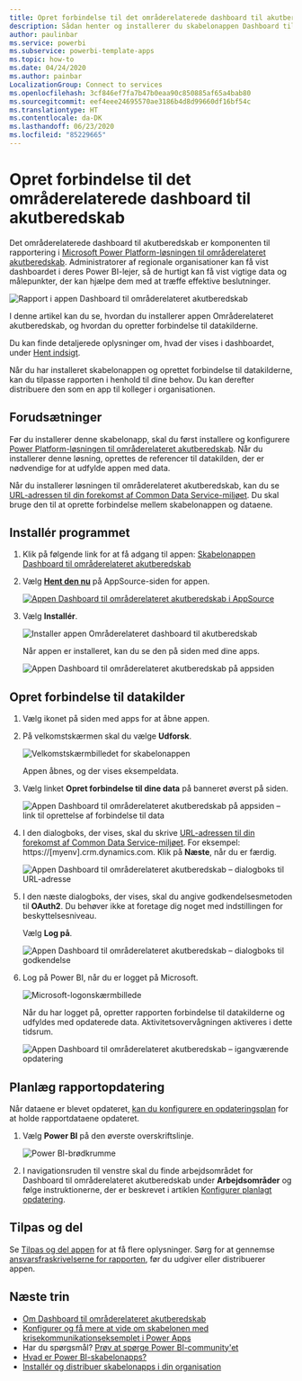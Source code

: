 ```yaml
---
title: Opret forbindelse til det områderelaterede dashboard til akutberedskab
description: Sådan henter og installerer du skabelonappen Dashboard til områderelateret akutberedskab i forbindelse med COVID-19, og sådan opretter du forbindelse til data
author: paulinbar
ms.service: powerbi
ms.subservice: powerbi-template-apps
ms.topic: how-to
ms.date: 04/24/2020
ms.author: painbar
LocalizationGroup: Connect to services
ms.openlocfilehash: 3cf846ef7fa7b47b0eaa90c850885af65a4bab80
ms.sourcegitcommit: eef4eee24695570ae3186b4d8d99660df16bf54c
ms.translationtype: HT
ms.contentlocale: da-DK
ms.lasthandoff: 06/23/2020
ms.locfileid: "85229665"
---
```

# <a name="connect-to-the-regional-emergency-response-dashboard"></a>Opret forbindelse til det områderelaterede dashboard til akutberedskab
Det områderelaterede dashboard til akutberedskab er komponenten til rapportering i [Microsoft Power Platform-løsningen til områderelateret akutberedskab](https://docs.microsoft.com/powerapps/sample-apps/regional-emergency-response/overview). Administratorer af regionale organisationer kan få vist dashboardet i deres Power BI-lejer, så de hurtigt kan få vist vigtige data og målepunkter, der kan hjælpe dem med at træffe effektive beslutninger.

![Rapport i appen Dashboard til områderelateret akutberedskab](media/service-connect-to-regional-emergency-response/service-regional-emergency-response-app-report.png)

I denne artikel kan du se, hvordan du installerer appen Områderelateret akutberedskab, og hvordan du opretter forbindelse til datakilderne.

Du kan finde detaljerede oplysninger om, hvad der vises i dashboardet, under [Hent indsigt](https://docs.microsoft.com/powerapps/sample-apps/regional-emergency-response/portals-admin-reporting#get-insights).

Når du har installeret skabelonappen og oprettet forbindelse til datakilderne, kan du tilpasse rapporten i henhold til dine behov. Du kan derefter distribuere den som en app til kolleger i organisationen.

## <a name="prerequisites"></a>Forudsætninger

Før du installerer denne skabelonapp, skal du først installere og konfigurere [Power Platform-løsningen til områderelateret akutberedskab](https://docs.microsoft.com/powerapps/sample-apps/regional-emergency-response/deploy). Når du installerer denne løsning, oprettes de referencer til datakilden, der er nødvendige for at udfylde appen med data.

Når du installerer løsningen til områderelateret akutberedskab, kan du se [URL-adressen til din forekomst af Common Data Service-miljøet](https://docs.microsoft.com/powerapps/sample-apps/regional-emergency-response/deploy#step-5-configure-and-publish-power-bi-dashboard). Du skal bruge den til at oprette forbindelse mellem skabelonappen og dataene.

## <a name="install-the-app"></a>Installér programmet

1. Klik på følgende link for at få adgang til appen: [Skabelonappen Dashboard til områderelateret akutberedskab](https://appsource.microsoft.com/product/power-bi/powerapps_cxo.regional_response)

1. Vælg [**Hent den nu**](https://appsource.microsoft.com/product/power-bi/powerapps_cxo.regional_response) på AppSource-siden for appen.

    [![Appen Dashboard til områderelateret akutberedskab i AppSource](media/service-connect-to-regional-emergency-response/service-regional-emergency-response-app-appsource-get-it-now.png)](https://appsource.microsoft.com/product/power-bi/powerapps_cxo.regional_response)

1. Vælg **Installér**. 

    ![Installer appen Områderelateret dashboard til akutberedskab](media/service-connect-to-regional-emergency-response/service-regional-emergency-response-select-install.png)

    Når appen er installeret, kan du se den på siden med dine apps.

   ![Appen Dashboard til områderelateret akutberedskab på appsiden](media/service-connect-to-regional-emergency-response/service-regional-emergency-response-app-apps-page-icon.png)

## <a name="connect-to-data-sources"></a>Opret forbindelse til datakilder

1. Vælg ikonet på siden med apps for at åbne appen.

1. På velkomstskærmen skal du vælge **Udforsk**.

   ![Velkomstskærmbilledet for skabelonappen](media/service-connect-to-regional-emergency-response/service-regional-emergency-response-app-splash-screen.png)

   Appen åbnes, og der vises eksempeldata.

1. Vælg linket **Opret forbindelse til dine data** på banneret øverst på siden.

   ![Appen Dashboard til områderelateret akutberedskab på appsiden – link til oprettelse af forbindelse til data](media/service-connect-to-regional-emergency-response/service-regional-emergency-response-app-connect-data.png)

1. I den dialogboks, der vises, skal du skrive [URL-adressen til din forekomst af Common Data Service-miljøet](https://docs.microsoft.com/powerapps/sample-apps/emergency-response/deploy-configure#publish-the-power-bi-dashboard). For eksempel: https://[myenv].crm.dynamics.com. Klik på **Næste**, når du er færdig.

   ![Appen Dashboard til områderelateret akutberedskab – dialogboks til URL-adresse](media/service-connect-to-regional-emergency-response/service-regional-emergency-response-app-url-dialog.png)

1. I den næste dialogboks, der vises, skal du angive godkendelsesmetoden til **OAuth2**. Du behøver ikke at foretage dig noget med indstillingen for beskyttelsesniveau.

   Vælg **Log på**.

   ![Appen Dashboard til områderelateret akutberedskab – dialogboks til godkendelse](media/service-connect-to-regional-emergency-response/service-regional-emergency-response-app-authentication-dialog.png)

1. Log på Power BI, når du er logget på Microsoft.

   ![Microsoft-logonskærmbillede](media/service-connect-to-regional-emergency-response/service-regional-emergency-response-app-microsoft-login.png)

   Når du har logget på, opretter rapporten forbindelse til datakilderne og udfyldes med opdaterede data. Aktivitetsovervågningen aktiveres i dette tidsrum.

   ![Appen Dashboard til områderelateret akutberedskab – igangværende opdatering](media/service-connect-to-regional-emergency-response/service-regional-emergency-response-app-refresh-monitor.png)

## <a name="schedule-report-refresh"></a>Planlæg rapportopdatering

Når dataene er blevet opdateret, [kan du konfigurere en opdateringsplan](../connect-data/refresh-scheduled-refresh.md) for at holde rapportdataene opdateret.

1. Vælg **Power BI** på den øverste overskriftslinje.

   ![Power BI-brødkrumme](media/service-connect-to-regional-emergency-response/service-regional-emergency-response-app-powerbi-breadcrumb.png)

1. I navigationsruden til venstre skal du finde arbejdsområdet for Dashboard til områderelateret akutberedskab under **Arbejdsområder** og følge instruktionerne, der er beskrevet i artiklen [Konfigurer planlagt opdatering](../connect-data/refresh-scheduled-refresh.md).

## <a name="customize-and-share"></a>Tilpas og del

Se [Tilpas og del appen](../connect-data/service-template-apps-install-distribute.md#customize-and-share-the-app) for at få flere oplysninger. Sørg for at gennemse [ansvarsfraskrivelserne for rapporten](https://docs.microsoft.com/powerapps/sample-apps/regional-emergency-response/overview#disclaimer), før du udgiver eller distribuerer appen.

## <a name="next-steps"></a>Næste trin
* [Om Dashboard til områderelateret akutberedskab](https://docs.microsoft.com/powerapps/sample-apps/regional-emergency-response/portals-admin-reporting#get-insights)
* [Konfigurer og få mere at vide om skabelonen med krisekommunikationseksemplet i Power Apps](https://docs.microsoft.com/powerapps/maker/canvas-apps/sample-crisis-communication-app)
* Har du spørgsmål? [Prøv at spørge Power BI-community'et](https://community.powerbi.com/)
* [Hvad er Power BI-skabelonapps?](../connect-data/service-template-apps-overview.md)
* [Installér og distribuer skabelonapps i din organisation](../connect-data/service-template-apps-install-distribute.md)
